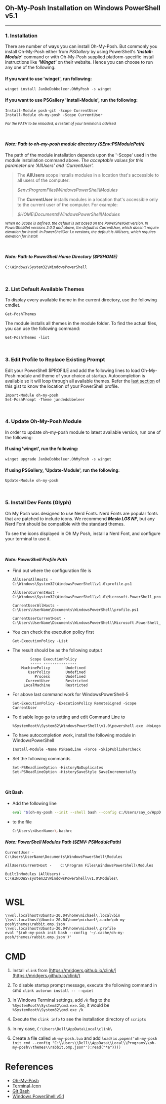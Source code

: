 ## Oh-My-Posh Installation on Windows PowerShell v5.1
---

### 1. Installation
There are number of ways you can install Oh-My-Posh. But commonly you install Oh-My-Posh either from _PSGallery_ by using PowerShell's ***'Install-Module'*** command or with Oh-My-Posh supplied platform-specific install instructions like ***'Winget'*** on their website. Hence you can choose to run any one of the following.

#### If you want to use 'winget', run following:

```pwsh
winget install JanDeDobbeleer.OhMyPosh -s winget
```

#### If you want to use PSGallery 'Install-Module', run the following:

```pwsh
Install-Module posh-git -Scope CurrentUser
Install-Module oh-my-posh -Scope CurrentUser
```

_<sub>For the PATH to be reloaded, a restart of your terminal is advised<sub>_

 </br>

####  _Note: Path to oh-my-posh module directory ($Env:PSModulePath)_

The path of the module installation depends upon the '-Scope' used in the module installation command above.
_The acceptable values for this parameter are _'AllUsers'_ and _'CurrentUser'_._
>
> The **AllUsers** scope installs modules in a location that's accessible to all users of the computer:
>
> _$env:ProgramFiles\WindowsPowerShell\Modules_
>
> The **CurrentUser** installs modules in a location that's accessible only to the current user of the computer. For example:
>
> _$HOME\Documents\WindowsPowerShell\Modules_
>
_<sub> When no Scope is defined, the default is set based on the PowerShellGet version. </sub>_
_<sub> In PowerShellGet versions 2.0.0 and above, the default is CurrentUser, which doesn't require elevation for install. </sub>_
_<sub> In PowerShellGet 1.x versions, the default is AllUsers, which requires elevation for install. </sub>_

 </br>

####  _Note: Path to PowerShell Home Directory ($PSHOME)_
```pwsh
C:\Windows\System32\WindowsPowerShell
```

</br>

### 2. List Default Available Themes

To display every available theme in the current directory, use the following cmdlet.
```pwsh
Get-PoshThemes
```
The module installs all themes in the module folder. To find the actual files, you can use the following command:
```pwsh
Get-PoshThemes -list
```

</br>

### 3. Edit Profile to Replace Existing Prompt

Edit your PowerShell $PROFILE and add the following lines to load Oh-My-Posh module and theme of your choice at startup. Autocompletion is available so it will loop through all available themes. Refer the [last section](https://gist.github.com/adojos/d7904b76af760430ad086473da759d97#point_right-powershell-profile-path) of this gist to know the location of your PowerShell profile.

```pwsh
Import-Module oh-my-posh
Set-PoshPrompt -Theme jandedobbeleer
```

</br>

### 4. Update Oh-My-Posh Module
In order to update oh-my-posh module to latest available version, run one of the following:


#### If using 'winget', run the following:

```pwsh
winget upgrade JanDeDobbeleer.OhMyPosh -s winget
```

#### If using PSGallery, 'Update-Module', run the following:

```pwsh
Update-Module oh-my-posh
```

</br>

### 5. Install Dev Fonts (Glyph)

Oh My Posh was designed to use Nerd Fonts. Nerd Fonts are popular fonts that are patched to include icons. We recommend ***Meslo LGS NF***, but any Nerd Font should be compatible with the standard themes.

To see the icons displayed in Oh My Posh, install a Nerd Font, and configure your terminal to use it.

</br>

####  _Note: PowerShell Profile Path_

* Find out where the configuration file is

    ```pwsh
    AllUsersAllHosts -       C:\Windows\System32\WindowsPowerShell\v1.0\profile.ps1

    AllUsersCurrentHost -    C:\Windows\System32\WindowsPowerShell\v1.0\Microsoft.PowerShell_profile.ps1

    CurrentUserAllHosts -    C:\Users\UserName\Documents\WindowsPowerShell\profile.ps1

    CurrentUserCurrentHost - C:\Users\UserName\Documents\WindowsPowerShell\Microsoft.PowerShell_profile.ps1
    ```
* You can check the execution policy first

    ```pwsh
    Get-ExecutionPolicy -List
    ```
* The result should be as the following output
    ```pwsh
            Scope ExecutionPolicy
            ----- ---------------
        MachinePolicy       Undefined
           UserPolicy       Undefined
              Process       Undefined
          CurrentUser       Restricted
         LocalMachine       Restricted
    ```
* For above last command work for WindowsPowerShell-5

    ```pwsh
    Set-ExecutionPolicy -ExecutionPolicy RemoteSigned -Scope CurrentUser
    ```

* To disable logo go to setting and edit Command Line to

    ```pwsh
    %SystemRoot%\System32\WindowsPowerShell\v1.0\powershell.exe -NoLogo
    ```

* To have autocompletion work, install the following module in WindowsPowerShell

    ```pwsh
    Install-Module -Name PSReadLine -Force -SkipPublisherCheck
    ```

* Set the following commands

    ```pwsh
    Set-PSReadlineOption -HistoryNoDuplicates
    Set-PSReadlineOption -HistorySaveStyle SaveIncrementally
    ```

</br>

#### Git Bash

* Add the following line

    ```bash
    eval "$(oh-my-posh --init --shell bash --config c:/Users/say_o/AppData/Local/Programs/oh-my-posh/themes/rabbit.omp.json)"
    ```

* to the file

    ```bash
    C:\Users\<UserName>\.bashrc
    ```

####  _Note: PowerShell Modules Path ($ENV: PSModulePath)_
```pwsh
CurrentUser -       C:\Users\UserName\Documents\WindowsPowerShell\Modules

AllUsersCurrentHost -    C:\Program Files\WindowsPowerShell\Modules

BuiltInModules (AllUsers) -    C:\WINDOWS\system32\WindowsPowerShell\v1.0\Modules\


```
# WSL

```pwsh
\\wsl.localhost\Ubuntu-20.04\home\michael\.local\bin
\\wsl.localhost\Ubuntu-20.04\home\michael\.cache\oh-my-posh\themes\rabbit.omp.json
\\wsl.localhost\Ubuntu-20.04\home\michael\.profile
eval "$(oh-my-posh init bash --config '~/.cache/oh-my-posh/themes/rabbit.omp.json')"
```

# CMD

1. Install `clink` from [https://mridgers.github.io/clink/](https://mridgers.github.io/clink/)

1. To disable startup prompt message, execute the following command in cmd `clink autorun install -- --quiet`
1. In Windows Terminal settings, add `/k` flag to the `%SystemRoot%\System32\cmd.exe`. So, it would be `%SystemRoot%\System32\cmd.exe /k` 
1. Execute the `clink info` to see the installation directory of `scripts`
1. In my case, `C:\Users\Dell\AppData\Local\clink\`
1. Create a file called `oh-my-posh.lua` and add `load(io.popen('oh-my-posh init cmd --config "C:\\Users\\Dell\\AppData\\Local\\Programs\\oh-my-posh\\themes\\rabbit.omp.json"'):read("*a"))()`


# References

* [Oh-My-Posh](https://ohmyposh.dev/docs/installation/customize)
* [Terminal-Icon](https://github.com/devblackops/Terminal-Icons/tree/main)
* [Git Bash](https://github.com/JanDeDobbeleer/oh-my-posh/issues/566)
* [Windows PowerShell v5.1](https://gist.github.com/adojos/d7904b76af760430ad086473da759d97#file-oh-my-posh_winps_install-md)